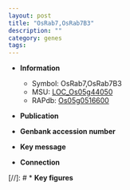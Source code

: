 ```yaml
---
layout: post
title: "OsRab7,OsRab7B3"
description: ""
category: genes
tags: 
---
```


* **Information**  
    + Symbol: OsRab7,OsRab7B3  
    + MSU: [LOC_Os05g44050](http://rice.uga.edu/cgi-bin/ORF_infopage.cgi?orf=LOC_Os05g44050)  
    + RAPdb: [Os05g0516600](http://rapdb.dna.affrc.go.jp/viewer/gbrowse_details/irgsp1?name=Os05g0516600)  

* **Publication**  

* **Genbank accession number**  

* **Key message**  

* **Connection**  

[//]: # * **Key figures**  


